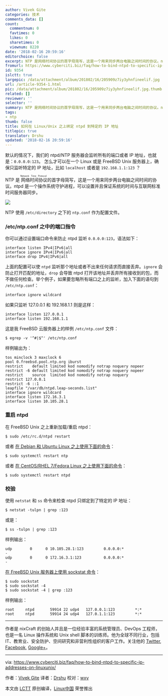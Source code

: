 ```yaml
---
author: Vivek Gite
categories: 技术
comments_data: []
count:
  commentnum: 0
  favtimes: 0
  likes: 0
  sharetimes: 0
  viewnum: 8220
date: '2018-02-16 20:59:16'
editorchoice: false
excerpt: NTP 是网络时间协议的首字母简写，这是一个用来同步两台电脑之间时间的协议。ntpd 是一个操作系统守护进程，可以设置并且保证系统的时间与互联网标准时间服务器同步。
fromurl: https://www.cyberciti.biz/faq/how-to-bind-ntpd-to-specific-ip-addresses-on-linuxunix/
id: 9354
islctt: true
largepic: /data/attachment/album/201802/16/205909z7iy3yhnfineelif.jpg
url: /article-9354-1.html
pic: /data/attachment/album/201802/16/205909z7iy3yhnfineelif.jpg.thumb.jpg
related: []
reviewer: ''
selector: ''
summary: NTP 是网络时间协议的首字母简写，这是一个用来同步两台电脑之间时间的协议。ntpd 是一个操作系统守护进程，可以设置并且保证系统的时间与互联网标准时间服务器同步。
tags:
- ntp
thumb: false
title: 如何在 Linux/Unix 之上绑定 ntpd 到特定的 IP 地址
titlepic: true
translator: Drshu
updated: '2018-02-16 20:59:16'
---
```


默认的情况下，我们的 ntpd/NTP 服务器会监听所有的端口或者 IP 地址，也就是：`0.0.0.0:123`。 怎么才可以在一个 Linux 或是 FreeBSD Unix 服务器上，确保只监听特定的 IP 地址，比如 `localhost` 或者是 `192.168.1.1:123` ？


NTP 是<ruby> 网络时间协议 <rt>  Network Time Protocol </rt></ruby>的首字母简写，这是一个用来同步两台电脑之间时间的协议。ntpd 是一个操作系统守护进程，可以设置并且保证系统的时间与互联网标准时间服务器同步。


![](/data/attachment/album/201802/16/205909z7iy3yhnfineelif.jpg)


NTP 使用 `/etc/directory` 之下的 `ntp.conf` 作为配置文件。


### /etc/ntp.conf 之中的端口指令


你可以通过设置端口命令来防止 ntpd 监听 `0.0.0.0:123`，语法如下：



```
interface listen IPv4|IPv6|all
interface ignore IPv4|IPv6|all
interface drop IPv4|IPv6|all

```

上面的配置可以使 `ntpd` 监听那个地址或者不出来任何请求而直接丢弃。`ignore` 会防止打开匹配的地址，`drop` 会导致 ntpd 打开该地址并丢弃所有接收到的包，而不做任何检查。举个例子，如果要忽略所有端口之上的监听，加入下面的语句到 `/etc/ntp.conf`：



```
interface ignore wildcard

```

如果只监听 127.0.0.1 和 192.168.1.1 则是这样：



```
interface listen 127.0.0.1
interface listen 192.168.1.1

```

这是我 FreeBSD 云服务器上的样例 `/etc/ntp.conf` 文件：



```
$ egrep -v '^#|$^' /etc/ntp.conf

```

样例输出为：



```
tos minclock 3 maxclock 6
pool 0.freebsd.pool.ntp.org iburst
restrict    default limited kod nomodify notrap noquery nopeer
restrict -6 default limited kod nomodify notrap noquery nopeer
restrict    source  limited kod nomodify notrap noquery
restrict 127.0.0.1
restrict -6 ::1
leapfile "/var/db/ntpd.leap-seconds.list"
interface ignore wildcard
interface listen 172.16.3.1
interface listen 10.105.28.1

```

### 重启 ntpd


在 FreeBSD Unix 之上重新加载/重启 ntpd：



```
$ sudo /etc/rc.d/ntpd restart

```

或者 [在 Debian 和 Ubuntu Linux 之上使用下面的命令](https://www.cyberciti.biz/faq/restarting-ntp-service-on-linux/)：



```
$ sudo systemctl restart ntp

```

或者 [在 CentOS/RHEL 7/Fedora Linux 之上使用下面的命令](https://www.cyberciti.biz/faq/restarting-ntp-service-on-linux/)：



```
$ sudo systemctl restart ntpd

```

### 校验


使用 `netstat` 和 `ss` 命令来检查 ntpd 只绑定到了特定的 IP 地址：



```
$ netstat -tulpn | grep :123

```

或是：



```
$ ss -tulpn | grep :123

```

样例输出：



```
udp        0      0 10.105.28.1:123         0.0.0.0:*                           -               
udp        0      0 172.16.3.1:123          0.0.0.0:*                           -

```

[在 FreeBSD Unix 服务器上使用 sockstat 命令](https://www.cyberciti.biz/faq/freebsd-unix-find-the-process-pid-listening-on-a-certain-port-commands/)：



```
$ sudo sockstat
$ sudo sockstat -4
$ sudo sockstat -4 | grep :123

```

样例输出：



```
root     ntpd       59914 22 udp4   127.0.0.1:123         *:*
root     ntpd       59914 24 udp4   127.0.1.1:123         *:*

```



---


作者是 nixCraft 的创始人并且是一位经验丰富的系统管理员、DevOps 工程师，也是一名 Linux 操作系统和 Unix shell 脚本的训练师。他为全球不同行业，包括 IT、教育业、安全防护、空间研究和非营利性组织的客户工作。关注他的 [Twitter](https://twitter.com/nixcraft), [Facebook](https://facebook.com/nixcraft), [Google+](https://plus.google.com/+CybercitiBiz)。




---


via: <https://www.cyberciti.biz/faq/how-to-bind-ntpd-to-specific-ip-addresses-on-linuxunix/>


作者：[Vivek Gite](https://www.cyberciti.biz) 译者：[Drshu](https://github.com/Drshu) 校对：[wxy](https://github.com/wxy)


本文由 [LCTT](https://github.com/LCTT/TranslateProject) 原创编译，[Linux中国](https://linux.cn/) 荣誉推出